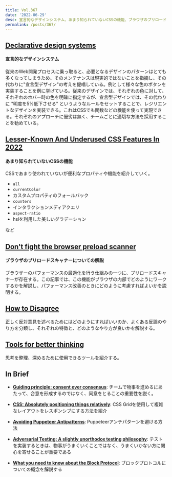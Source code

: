 ```yaml
---
title: Vol.367
date: '2022-06-29'
desc: 宣言的なデザインシステム、あまり知られていないCSSの機能、ブラウザのプリロードスキャナーについての解説、ほか計10リンク
permalink: /posts/367/
---
```



## [Declarative design systems](https://adactio.com/journal/19131)
#### 宣言的なデザインシステム

従来のWeb開発プロセスに乗っ取ると、必要となるデザインのパターンはとても多くなってしまうため、そのメンテナンスは現実的ではないことを指摘し、その代わりに"宣言型デザイン"の考えを提唱している。例として様々な色のボタンを実装することを例に挙げている。従来のデザインでは、それぞれの色に対して、それぞれのホバー時の色を明確に指定するが、宣言型デザインでは、その代わりに "明度を5%低下させる" というようなルールをセットすることで、レジリエントなデザインを実装できる。これはCSSでも関数などの機能を使って実現できる。それぞれのアプローチに優劣は無く、チームごとに適切な方法を採用することを勧めている。


## [Lesser-Known And Underused CSS Features In 2022](https://www.smashingmagazine.com/2022/05/lesser-known-underused-css-features-2022/)
#### あまり知られていないCSSの機能

CSSであまり使われていないが便利なプロパティや機能を紹介していく。

- `all`
- `currentColor`
- カスタムプロパティのフォールバック
- `counters`
- インタラクションメディアクエリ
- `aspect-ratio`
- hslを利用した美しいグラデーション

など


## [Don't fight the browser preload scanner](https://web.dev/preload-scanner/)
#### ブラウザのプリロードスキャナーについての解説

ブラウザーのパフォーマンスの最適化を行う仕組みの一つに、プリロードスキャナーが存在する。この記事では、この機能がブラウザの内部でどのようにワークするかを解説し、パフォーマンス改善のときにどのように考慮すればよいかを説明する。


## [How to Disagree](http://www.paulgraham.com/disagree.html)

正しく反対意見を述べるためにはどのようにすればいいのか、よくある反論のやり方を分類し、それぞれの特徴と、どのようなやり方が良いかを解説する。


## [Tools for better thinking](https://untools.co/)

思考を整理、深めるために使用できるツールを紹介する。

## In Brief

- **[Guiding principle: consent over consensus](https://jchyip.medium.com/guiding-principle-consent-over-consensus-8aee08540d62)**: チームで物事を進めるにあたって、合意を形成するのではなく、同意をとることの重要性を説く。

- **[CSS: Absolutely positioning things relatively](https://canvatechblog.com/css-absolutely-positioning-things-relatively-964898de886b)**: CSS Gridを使用して複雑なレイアウトをレスポンシブにする方法を紹介

- **[Avoiding Puppeteer Antipatterns](https://serpapi.com/blog/puppeteer-antipatterns/)**: Puppeteerアンチパターンを避ける方法

- **[Adversarial Testing: A slightly unorthodox testing philosophy](https://blog.testdouble.com/posts/2022-06-08-adversarial-testing/)**: テストを実装するときは、物事がうまくいくことではなく、うまくいかない方に関心を寄せることが重要である

- **[What you need to know about the Block Protocol](https://blog.logrocket.com/what-you-need-to-know-block-protocol/)**: ブロックプロトコルについての概念を解説する
